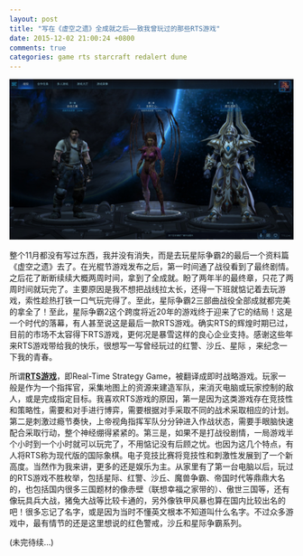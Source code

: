 ```yaml
---
layout: post
title: "写在《虚空之遗》全成就之后——致我曾玩过的那些RTS游戏"
date: 2015-12-02 21:00:24 +0800
comments: true
categories: game rts starcraft redalert dune
---
```

![星际争霸2战役全成就](/images/rts/StarCraft2_compaign.jpg)

整个11月都没有写过东西，我并没有消失，而是去玩星际争霸2的最后一个资料篇《虚空之遗》去了。在光棍节游戏发布之后，第一时间通了战役看到了最终剧情。之后花了断断续续大概两周时间，拿到了全成就。盼了两年半的最终章，只花了两周时间就玩完了。主要原因是我不想把战线拉太长，还得一下班就惦记着去玩游戏，索性趁热打铁一口气玩完得了。至此，星际争霸2三部曲战役全部成就都完美的拿全了！至此，星际争霸2这个跨度将近20年的游戏终于迎来了它的结局！这是一个时代的落幕，有人甚至说这是最后一款RTS游戏。确实RTS的辉煌时期已过，目前的市场不太容得下RTS游戏，更何况是暴雪这样的良心企业支持。感谢这些年来RTS游戏带给我的快乐，很想写一写曾经玩过的红警、沙丘、星际 ，来纪念一下我的青春。

所谓[**RTS游戏**](http://baike.baidu.com/view/50785.htm)，即Real-Time Strategy Game，被翻译成即时战略游戏。玩家一般是作为一个指挥官，采集地图上的资源来建造军队，来消灭电脑或玩家控制的敌人，或是完成指定目标。我喜欢RTS游戏的原因，第一是因为这类游戏存在竞技性和策略性，需要和对手进行博弈，需要根据对手采取不同的战术采取相应的计划。第二是刺激过瘾节奏快，上帝视角指挥军队分分钟进入作战状态，需要手眼脑快速配合采取行动，整个神经绷得紧紧的。第三是，如果不是打战役剧情，一局游戏半个小时到一个小时就可以玩完了，不用惦记没有后顾之忧。也因为这几个特点，有人将RTS称为现代版的国际象棋。电子竞技比赛将竞技性和刺激性发展到了一个新高度。当然作为我来讲，更多的还是娱乐为主。从家里有了第一台电脑以后，玩过的RTS游戏不胜枚举，包括星际、红警、沙丘、魔兽争霸、帝国时代等鼎鼎大名的，也包括国内很多三国题材的像赤壁（联想幸福之家带的）、傲世三国等，还有像玩具兵大战，猪兔大战等比较卡通的，另外像铁甲风暴也算在国内比较出名的吧！很多忘记了名字，或是因为当时不懂英文根本不知道叫什么名字。不过众多游戏中，最有情节的还是这里想说的红色警戒，沙丘和星际争霸系列。

(未完待续...)
